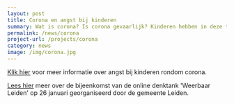 ```yaml
---
layout: post
title: Corona en angst bij kinderen
summary: Wat is corona? Is corona gevaarlijk? Kinderen hebben in deze tijd ook vragen en zorgen rondom corona. Vind hier filmpjes en betrouwbare informatie speciaal voor kinderen.
permalink: /news/corona
project-url: /projects/corona
category: news
image: /img/corona.jpg
---
```



[Klik hier](https://www.universiteitleiden.nl/nieuws/2020/04/anke-klein-in-de-media) voor meer informatie over angst bij kinderen rondom corona.

[Lees hier](https://www.linkedin.com/feed/update/urn%3Ali%3Aactivity%3A6760221737402687488/?midToken=AQEoT4vuXt2L2w&midSig=27Omc3W1C3V9A1&trk=eml-email_notification_single_mentioned_you_in_this_01-notifications-1-hero%7Ecard%7Efeed&trkEmail=eml-email_notification_single_mentioned_you_in_this_01-notifications-1-hero%7Ecard%7Efeed-null-c4sgg%7Ekkfmba68%7Ez5-null-voyagerOffline) meer over de bijeenkomst van de online denktank 'Weerbaar Leiden' op 26 januari georganiseerd door de gemeente Leiden.

